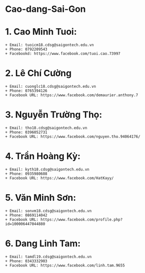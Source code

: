 # Cao-dang-Sai-Gon
# 1. Cao Minh Tuoi:
	+ Email: tuoicm18.cdsg@saigontech.edu.vn
	+ Phone: 0792209543
	+ Facebookd: https://www.facebook.com/tuoi.cao.73997
# 2. Lê Chí Cường
	+ Email: cuonglc18.cdsg@saigontech.edu.vn
	+ Phone: 0765394126
	+ Facebook URL: https://www.facebook.com/demaurier.anthony.7
# 3. Nguyễn Trường Thọ:
	+ Email: tho18.cdsg@saigontech.edu.vn
	+ Phone: 0396052731
	+ Facebook URL: https://www.facebook.com/nguyen.tho.94064176/
# 4. Trần Hoàng Kỳ:
	+ Email: kyth18.cdsg@saigontech.edu.vn
	+ Phone: 0935980608
	+ Facebook URL: https://www.facebook.com/HatKayy/
# 5. Văn Minh Sơn:
	+ Email: sonvm18.cdsg@saigontech.edu.vn
	+ Phone: 0869114042
	+ Facebook URL: https://www.facebook.com/profile.php?id=100006447044880
# 6. Dang Linh Tam:
	+ Email: tamdl19.cdsg@saigontech.edu.vn
	+ Phone: 0343332903
	+ Facebook URL: https://www.facebook.com/linh.tam.9655

